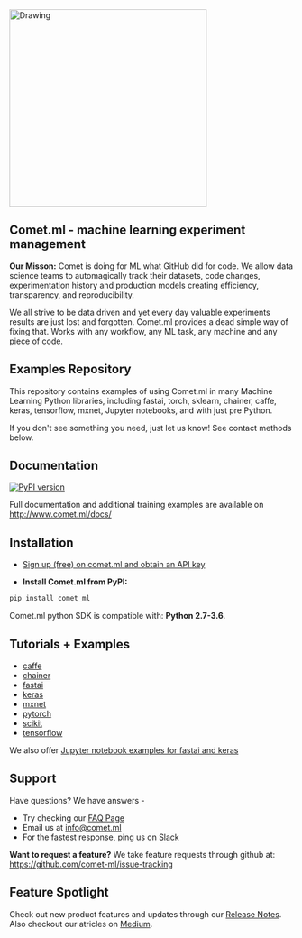 <img src="https://comet.ml/images/logo_comet_light.png" width="350" alt="Drawing" style="width: 350px;"/>

## Comet.ml - machine learning experiment management
**Our Misson:** Comet is doing for ML what GitHub did for code. We allow data science teams to automagically track their datasets, code changes, experimentation history and production models creating efficiency, transparency, and reproducibility. 

We all strive to be data driven and yet every day valuable experiments results are just lost and forgotten. Comet.ml provides a dead simple way of fixing that. Works with any workflow, any ML task, any machine and any piece of code.

## Examples Repository

This repository contains examples of using Comet.ml in many Machine Learning Python libraries, including fastai, torch, sklearn, chainer, caffe, keras, tensorflow, mxnet, Jupyter notebooks, and with just pre Python.

If you don't see something you need, just let us know! See contact methods below.

## Documentation
[![PyPI version](https://badge.fury.io/py/comet-ml.svg)](https://badge.fury.io/py/comet-ml)

Full documentation and additional training examples are available on http://www.comet.ml/docs/

## Installation

- [Sign up (free) on comet.ml and obtain an API key](https://www.comet.ml)

- **Install Comet.ml from PyPI:**

```sh
pip install comet_ml
```
Comet.ml python SDK is compatible with: __Python 2.7-3.6__.

## Tutorials + Examples
- [caffe](https://github.com/comet-ml/comet-examples/tree/master/caffe)
- [chainer](https://github.com/comet-ml/comet-examples/tree/master/chainer)	
- [fastai](https://github.com/comet-ml/comet-examples/tree/master/fastai)	
- [keras](https://github.com/comet-ml/comet-examples/tree/master/keras)
- [mxnet](https://github.com/comet-ml/comet-examples/tree/master/mxnet)
- [pytorch](https://github.com/comet-ml/comet-examples/tree/master/pytorch)
- [scikit](https://github.com/comet-ml/comet-examples/tree/master/scikit)
- [tensorflow](https://github.com/comet-ml/comet-examples/tree/master/tensorflow)

We also offer [Jupyter notebook examples for fastai and keras](https://github.com/comet-ml/comet-examples/tree/master/notebooks)

## Support 
Have questions? We have answers - 
- Try checking our [FAQ Page](www.comet.ml/faq)
- Email us at <info@comet.ml>
- For the fastest response, ping us on [Slack](https://join.slack.com/t/cometml/shared_invite/enQtMzM0OTMwNTQ0Mjc5LTM4ZDViODkyYTlmMTVlNWY0NzFjNGQ5Y2Q1Y2EwMjQ5MzQ4YmI2YjhmZTY3YmYxYTYxYTNkYzM4NjgxZmJjMDI)

**Want to request a feature?** 
We take feature requests through github at: https://github.com/comet-ml/issue-tracking


## Feature Spotlight
Check out new product features and updates through our [Release Notes](https://www.notion.so/cometml/Comet-ml-Release-Notes-93d864bcac584360943a73ae9507bcaa). Also checkout our atricles on [Medium](https://medium.com/comet-ml).



